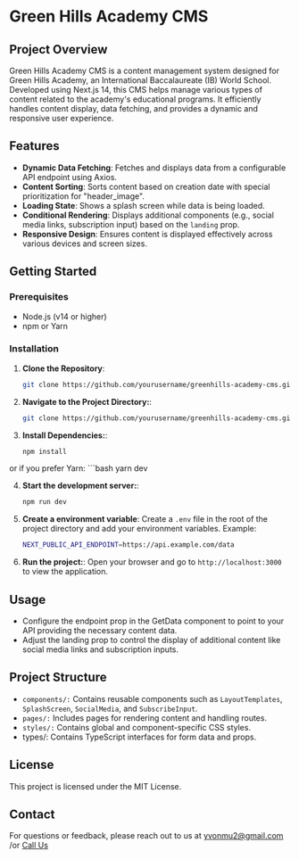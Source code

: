 # Green Hills Academy CMS

## Project Overview

Green Hills Academy CMS is a content management system designed for Green Hills Academy, an International Baccalaureate (IB) World School. Developed using Next.js 14, this CMS helps manage various types of content related to the academy's educational programs. It efficiently handles content display, data fetching, and provides a dynamic and responsive user experience.

## Features

- **Dynamic Data Fetching**: Fetches and displays data from a configurable API endpoint using Axios.
- **Content Sorting**: Sorts content based on creation date with special prioritization for "header_image".
- **Loading State**: Shows a splash screen while data is being loaded.
- **Conditional Rendering**: Displays additional components (e.g., social media links, subscription input) based on the `landing` prop.
- **Responsive Design**: Ensures content is displayed effectively across various devices and screen sizes.

## Getting Started

### Prerequisites

- Node.js (v14 or higher)
- npm or Yarn

### Installation

1. **Clone the Repository**:
   ```bash
   git clone https://github.com/yourusername/greenhills-academy-cms.git
2. **Navigate to the Project Directory:**:
    ```bash
   git clone https://github.com/yourusername/greenhills-academy-cms.git
3. **Install Dependencies:**:
    ```bash
   npm install

or if you prefer Yarn:
    ```bash
    yarn dev

4. **Start the development server:**:
    ```bash
   npm run dev

5. **Create a environment variable**:
    Create a `.env` file in the root of the project directory and add your environment variables. 
    Example:

    ```bash
   NEXT_PUBLIC_API_ENDPOINT=https://api.example.com/data

6. **Run the project:**:
    Open your browser and go to `http://localhost:3000` to view the application.


## Usage

- Configure the endpoint prop in the GetData component to point to your API providing the necessary content data.
- Adjust the landing prop to control the display of additional content like social media links and subscription inputs.

## Project Structure

- `components/:` Contains reusable components such as `LayoutTemplates`, `SplashScreen`, `SocialMedia`, and `SubscribeInput`.
- `pages/:` Includes pages for rendering content and handling routes.
- `styles/:` Contains global and component-specific CSS styles.
- types/: Contains TypeScript interfaces for form data and props.

## License

This project is licensed under the MIT License.

## Contact

For questions or feedback, please reach out to us at [yvonmu2@gmail.com](mailto:yvonmu2@gmail.com) /or [Call Us](tel:+250788701902)


